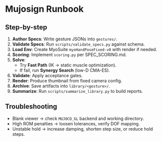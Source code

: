 # Mujosign Runbook

## Step-by-step

1. **Author Specs**: Write gesture JSONs into `gestures/`.
2. **Validate Specs**: Run `scripts/validate_specs.py` against schema.
3. **Load Env**: Create MyoSuite `myoHandPoseFixed-v0` with render if needed.
4. **Scoring**: Implement `scoring.py` per SPEC_SCORING.md.
5. **Solve**:
   - Try **Fast Path** (IK → static muscle optimization).
   - If fail, run **Synergy Search** (low-D CMA-ES).
6. **Validate**: Apply acceptance gates.
7. **Render**: Produce thumbnail from fixed camera config.
8. **Archive**: Save artifacts into `library/<gesture>/`.
9. **Summarize**: Run `scripts/summarize_library.py` to build reports.

## Troubleshooting
- Blank viewer → check `MUJOCO_GL` backend and working directory.
- High ROM penalties → loosen tolerances, verify DOF mapping.
- Unstable hold → increase damping, shorten step size, or reduce hold steps.
